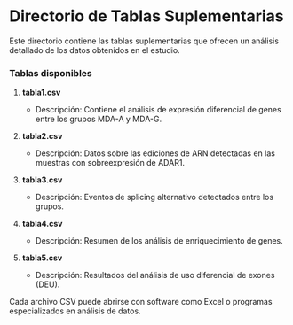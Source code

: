 # Directorio de Tablas Suplementarias

Este directorio contiene las tablas suplementarias que ofrecen un análisis detallado de los datos obtenidos en el estudio.

### Tablas disponibles

1. **tabla1.csv**  
   - Descripción: Contiene el análisis de expresión diferencial de genes entre los grupos MDA-A y MDA-G.
   
2. **tabla2.csv**  
   - Descripción: Datos sobre las ediciones de ARN detectadas en las muestras con sobreexpresión de ADAR1.

3. **tabla3.csv**  
   - Descripción: Eventos de splicing alternativo detectados entre los grupos.

4. **tabla4.csv**  
   - Descripción: Resumen de los análisis de enriquecimiento de genes.

5. **tabla5.csv**  
   - Descripción: Resultados del análisis de uso diferencial de exones (DEU).

Cada archivo CSV puede abrirse con software como Excel o programas especializados en análisis de datos.
